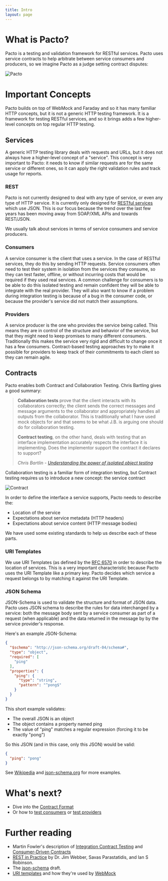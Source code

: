```yaml
---
title: Intro
layout: page
---
```


# What is Pacto?

Pacto is a testing and validation framework for RESTful services. Pacto uses service contracts to help arbitrate between service consumers and producers, so we imagine Pacto as a judge setting contract disputes:

![Pacto](/images/judge2.png 'Pacto: the judge')

# Important Concepts
Pacto builds on top of WebMock and Faraday and so it has many familiar HTTP concepts, but it is not a generic HTTP testing framework. It is a framework for testing RESTful services, and so it brings adds a few higher-level concepts on top regular HTTP testing.

## Services

A generic HTTP testing library deals with requests and URLs, but it does not always have a higher-level concept of a "service". This concept is very important to Pacto: it needs to know if similar requests are for the same service or different ones, so it can apply the right validation rules and track usage for reports.

### REST

Pacto is not currently designed to deal with any type of service, or even any type of HTTP service. It is currently only designed for [RESTful services](http://www.infoq.com/articles/rest-introduction) which use JSON. This is our focus because the trend over the last few years has been moving away from SOAP/XML APIs and towards REST/JSON.

We usually talk about services in terms of service consumers and service producers.

### Consumers

A service consumer is the client that uses a service. In the case of RESTful services, they do this by sending HTTP requests. Service consumers often need to test their system in isolation from the services they consume, so they can test faster, offline, or without incurring costs that would be required if they used real services. A common challenge for consumers is to be able to do this isolated testing and remain confident they will be able to integrate with the real provider. They will also want to know if a problem during integration testing is because of a bug in the consumer code, or because the provider's service did not match their assumptions.

### Providers

A service producer is the one who provides the service being called. This means they are in control of the structure and behavior of the service, but that they might need to keep promises to many different consumers. Traditionally this makes the service very rigid and difficult to change once it has a few consumers. Contract-based testing approaches try to make it possible for providers to keep track of their commitments to each client so they can remain agile.

## Contracts

Pacto enables both Contract and Collaboration Testing. Chris Bartling gives a good summary:

<blockquote>
  <p><strong>Collaboration tests</strong> prove that the client interacts with its collaborators correctly; the client sends the correct messages and message arguments to the collaborator and appropriately handles all outputs from the collaborator. This is traditionally what I have used mock objects for and that seems to be what J.B. is arguing one should do for collaboration testing.</p>
  <p><strong>Contract testing</strong>, on the other hand, deals with testing that an interface implementation accurately respects the interface it is implementing. Does the implementor support the contract it declares to support?</p>
  <cite>Chris Bartlin - <a href="http://bartling.blogspot.com/2012/01/understanding-power-of-isolated-object.html">Understanding the power of isolated object testing</a></cite>
</blockquote>

Collaboration testing is a familiar form of integration testing, but Contract testing requires us to introduce a new concept: the service contract

![Contract](images/contract_stack.png)

In order to define the interface a service supports, Pacto needs to describe the:
- Location of the service
- Expectations about service metadata (HTTP headers)
- Expectations about service content (HTTP message bodies)

We have used some existing standards to help us describe each of these parts.

### URI Templates

We use URI Templates (as defined by the [RFC 6570](http://tools.ietf.org/html/rfc6570) in order to describe the location of services. This is a very important characteristic because Pacto uses the URI Template like a primary key. Pacto decides which service a request belongs to by matching it against the URI Template.

### JSON Schema

JSON-Schema is used to validate the structure and format of JSON data. Pacto uses JSON schema to describe the rules for data interchanged by a service: both the message body sent by a service consumer as part of a request (when applicable) and the data returned in the message by by the service provider's response.

Here's an example JSON-Schema:

```json
{
  "$schema": "http://json-schema.org/draft-04/schema#",
  "type": "object",
  "required": [
    "ping"
  ],
  "properties": {
    "ping": {
      "type": "string",
      "pattern": "^pong$"
    }
  }
}
```

This short example validates:
- The overall JSON is an object
- The object contains a property named ping
- The value of "ping" matches a regular expression (forcing it to be exactly "pong")

So this JSON (and in this case, only this JSON) would be valid:

```json
{
  "ping": "pong"
}
```

See [Wikipedia](http://en.wikipedia.org/wiki/JSON#Schema_and_Metadata) and [json-schema.org](http://json-schema.org/) for more examples.

# What's next?

- Dive into the [Contract Format](/contracts/index.html)
- Or how to [test consumers](/consumers/index.html) or [test providers](/providers/index.html)

# Further reading

- Martin Fowler's description of [Integration Contract Testing](http://martinfowler.com/bliki/IntegrationContractTest.html) and [Consumer-Driven Contracts](http://www.martinfowler.com/articles/consumerDrivenContracts.html)
- [REST in Practice](http://restinpractice.com/book/book.html) by Dr. Jim Webber, Savas Parastatidis, and Ian S Robinson.
- The [json-schema](http://json-schema.org/) draft.
- [URI templates](http://tools.ietf.org/html/rfc6570) and how they're used by [WebMock](https://github.com/bblimke/webmock)